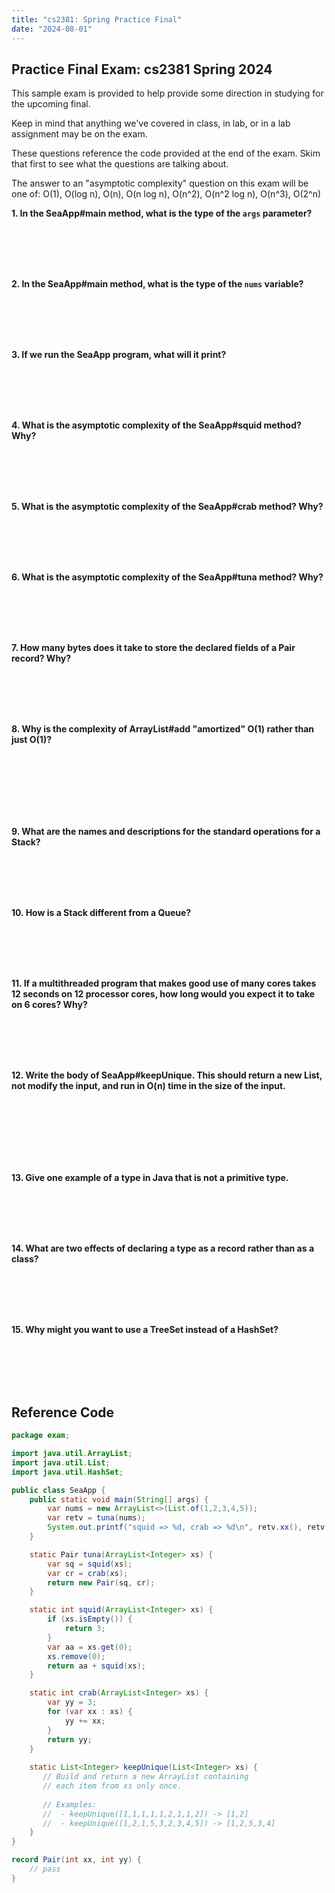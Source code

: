 ```yaml
---
title: "cs2381: Spring Practice Final"
date: "2024-08-01"
---
```


## Practice Final Exam: cs2381 Spring 2024

This sample exam is provided to help provide some direction in
studying for the upcoming final.

Keep in mind that anything we've covered in class, in lab, or in a lab
assignment may be on the exam.

These questions reference the code provided at the end of the exam.
Skim that first to see what the questions are talking about.

The answer to an "asymptotic complexity" question on this exam will be
one of: O(1), O(log n), O(n), O(n log n), O(n^2), O(n^2 log n),
O(n^3), O(2^n)

**1. In the SeaApp#main method, what is the type of the ``args`` parameter?**

<br><br><br><br>

**2. In the SeaApp#main method, what is the type of the ```nums``` variable?**

<br><br><br><br>

**3. If we run the SeaApp program, what will it print?**

<br><br><br><br>

**4. What is the asymptotic complexity of the SeaApp#squid method? Why?**

<br><br><br><br>

**5. What is the asymptotic complexity of the SeaApp#crab method? Why?**

<br><br><br><br>

**6. What is the asymptotic complexity of the SeaApp#tuna method? Why?**

<br><br><br><br>

**7. How many bytes does it take to store the declared fields of a Pair record? Why?**

<br><br><br><br>

**8. Why is the complexity of ArrayList#add "amortized" O(1) rather than just O(1)?**

<br><br><br><br><br><br>

**9. What are the names and descriptions for the standard operations for a Stack?**

<br><br><br><br>

**10. How is a Stack different from a Queue?**

<br><br><br><br>

**11. If a multithreaded program that makes good use of many cores
takes 12 seconds on 12 processor cores, how long would you expect it
to take on 6 cores? Why?**

<br><br><br><br>

**12. Write the body of SeaApp#keepUnique. This should return a new
List, not modify the input, and run in O(n) time in the size of the input.**

<br><br><br><br><br><br>

**13. Give one example of a type in Java that is not a primitive type.**

<br><br><br><br>

**14. What are two effects of declaring a type as a record rather than as a class?**

<br><br><br><br>

**15. Why might you want to use a TreeSet instead of a HashSet?**

<br><br><br><br>


## Reference Code

```java
package exam;

import java.util.ArrayList;
import java.util.List;
import java.util.HashSet;

public class SeaApp {
    public static void main(String[] args) {
        var nums = new ArrayList<>(List.of(1,2,3,4,5));
        var retv = tuna(nums);
        System.out.printf("squid => %d, crab => %d\n", retv.xx(), retv.yy());
    }

    static Pair tuna(ArrayList<Integer> xs) {
        var sq = squid(xs);
        var cr = crab(xs);
        return new Pair(sq, cr);
    }

    static int squid(ArrayList<Integer> xs) {
        if (xs.isEmpty()) {
            return 3;
        }
        var aa = xs.get(0);
        xs.remove(0);
        return aa + squid(xs);
    }

    static int crab(ArrayList<Integer> xs) {
        var yy = 3;
        for (var xx : xs) {
            yy += xx;
        }
        return yy;
    }
    
    static List<Integer> keepUnique(List<Integer> xs) {
       // Build and return a new ArrayList containing
       // each item from xs only once.
       
       // Examples: 
       //  - keepUnique([1,1,1,1,1,2,1,1,2]) -> [1,2]
       //  - keepUnique([1,2,1,5,3,2,3,4,5]) -> [1,2,5,3,4]
    }
}

record Pair(int xx, int yy) {
    // pass
}
```

